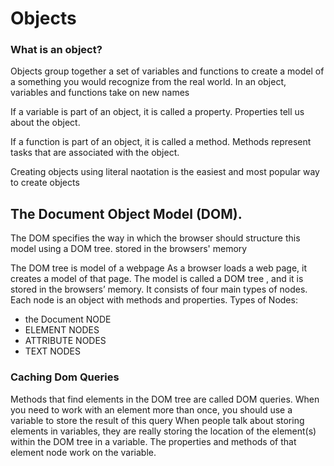 # Objects
### What is an object?
Objects group together a set of variables and functions to create a model of a something you would recognize from the real world. In an object, variables and functions take on new names

If a variable is part of an object, it is called a property. Properties tell us about the object.

If a function is part of an object, it is called a method. Methods represent tasks that are associated with the object.

Creating objects using literal naotation is the easiest and most popular way to create objects

## The Document Object Model (DOM).
The DOM specifies the way in which the browser should structure this model using a DOM tree. stored in the browsers' memory

The DOM tree is model of a webpage
As a browser loads a web page, it creates a model of that page. The model is called a DOM tree , and it is stored in the browsers’ memory.
It consists of four main types of nodes.
Each node is an object with methods and properties.
Types of Nodes:
* the Document NODE
* ELEMENT NODES
* ATTRIBUTE NODES
* TEXT NODES
### Caching Dom Queries
Methods that find elements in the DOM tree are called DOM queries. When you need to work with an element more than once, you should use a variable to store the result of this query
When people talk about storing elements in variables, they are really storing the location of the element(s) within the DOM tree in a variable. The properties and methods of that element node work on the variable.